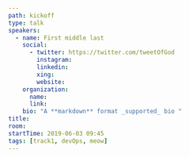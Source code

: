 ```yaml
---
path: kickoff
type: talk
speakers:
  - name: First middle last
    social:
      - twitter: https://twitter.com/tweetOfGod
        instagram:
        linkedin:
        xing:
        website:
    organization:
      name:
      link:
    bio: "A **markdown** format _supported_ bio "
title:
room:
startTime: 2019-06-03 09:45
tags: [track1, devOps, meow]
---
```

